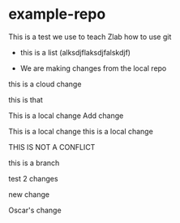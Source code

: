 # example-repo

This is a test we use to teach Zlab how to use git

* this is a list (alksdjflaksdjfalskdjf)

* We are making changes from the local repo

this is a cloud change

this is that

This is a local change Add change

This is a local change this is a local change

THIS IS NOT A CONFLICT 

this is a branch

test 2 changes

new change

Oscar's change 
